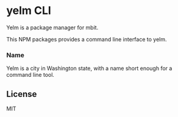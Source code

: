 # yelm CLI

Yelm is a package manager for mbit. 

This NPM packages provides a command line interface to yelm.

### Name

Yelm is a city in Washington state, with a name short enough for a command line tool.

## License

MIT
